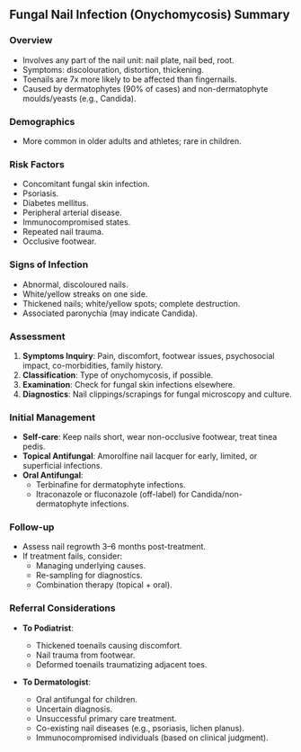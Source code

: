 ## Fungal Nail Infection (Onychomycosis) Summary

### Overview
- Involves any part of the nail unit: nail plate, nail bed, root.
- Symptoms: discolouration, distortion, thickening.
- Toenails are 7x more likely to be affected than fingernails.
- Caused by dermatophytes (90% of cases) and non-dermatophyte moulds/yeasts (e.g., Candida).

### Demographics
- More common in older adults and athletes; rare in children.

### Risk Factors
- Concomitant fungal skin infection.
- Psoriasis.
- Diabetes mellitus.
- Peripheral arterial disease.
- Immunocompromised states.
- Repeated nail trauma.
- Occlusive footwear.

### Signs of Infection
- Abnormal, discoloured nails.
- White/yellow streaks on one side.
- Thickened nails; white/yellow spots; complete destruction.
- Associated paronychia (may indicate Candida).

### Assessment
1. **Symptoms Inquiry**: Pain, discomfort, footwear issues, psychosocial impact, co-morbidities, family history.
2. **Classification**: Type of onychomycosis, if possible.
3. **Examination**: Check for fungal skin infections elsewhere.
4. **Diagnostics**: Nail clippings/scrapings for fungal microscopy and culture.

### Initial Management
- **Self-care**: Keep nails short, wear non-occlusive footwear, treat tinea pedis.
- **Topical Antifungal**: Amorolfine nail lacquer for early, limited, or superficial infections.
- **Oral Antifungal**:
  - Terbinafine for dermatophyte infections.
  - Itraconazole or fluconazole (off-label) for Candida/non-dermatophyte infections.

### Follow-up
- Assess nail regrowth 3–6 months post-treatment.
- If treatment fails, consider:
  - Managing underlying causes.
  - Re-sampling for diagnostics.
  - Combination therapy (topical + oral).
  
### Referral Considerations
- **To Podiatrist**:
  - Thickened toenails causing discomfort.
  - Nail trauma from footwear.
  - Deformed toenails traumatizing adjacent toes.

- **To Dermatologist**:
  - Oral antifungal for children.
  - Uncertain diagnosis.
  - Unsuccessful primary care treatment.
  - Co-existing nail diseases (e.g., psoriasis, lichen planus).
  - Immunocompromised individuals (based on clinical judgment).
